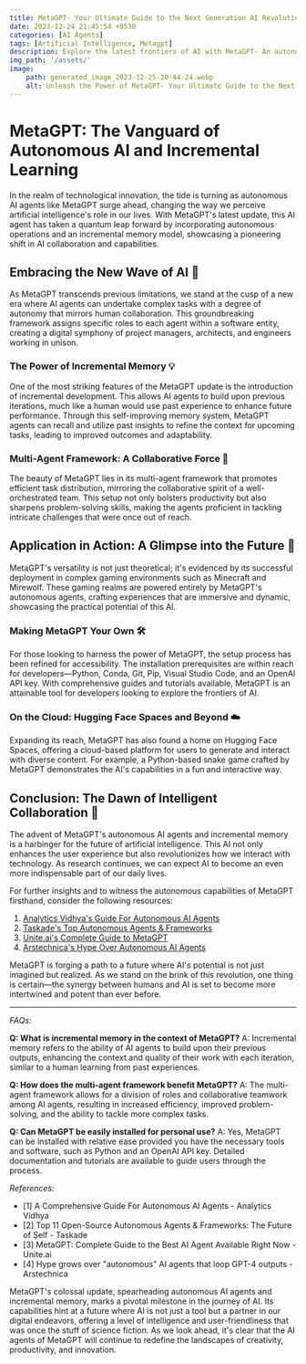 ```yaml
---
title: MetaGPT- Your Ultimate Guide to the Next Generation AI Revolution
date: 2023-12-24 21:45:54 +0530
categories: [AI Agents]
tags: [Artificial Intelligence, Metagpt]
description: Explore the latest frontiers of AI with MetaGPT- An autonomous AI agent revolutionizing digital collaboration with incremental memory, multi-agent frameworks, and real-world applications. Discover the future of AI today.
img_path: '/assets/'
image:
    path: generated_image_2023-12-25-20-44-24.webp
    alt: Unleash the Power of MetaGPT- Your Ultimate Guide to the Next Generation AI Revolution
---
```


# MetaGPT: The Vanguard of Autonomous AI and Incremental Learning

In the realm of technological innovation, the tide is turning as autonomous AI agents like MetaGPT surge ahead, changing the way we perceive artificial intelligence's role in our lives. With MetaGPT's latest update, this AI agent has taken a quantum leap forward by incorporating autonomous operations and an incremental memory model, showcasing a pioneering shift in AI collaboration and capabilities.

## Embracing the New Wave of AI 🌊

As MetaGPT transcends previous limitations, we stand at the cusp of a new era where AI agents can undertake complex tasks with a degree of autonomy that mirrors human collaboration. This groundbreaking framework assigns specific roles to each agent within a software entity, creating a digital symphony of project managers, architects, and engineers working in unison.

### The Power of Incremental Memory 💡

One of the most striking features of the MetaGPT update is the introduction of incremental development. This allows AI agents to build upon previous iterations, much like a human would use past experience to enhance future performance. Through this self-improving memory system, MetaGPT agents can recall and utilize past insights to refine the context for upcoming tasks, leading to improved outcomes and adaptability.

### Multi-Agent Framework: A Collaborative Force 🤝

The beauty of MetaGPT lies in its multi-agent framework that promotes efficient task distribution, mirroring the collaborative spirit of a well-orchestrated team. This setup not only bolsters productivity but also sharpens problem-solving skills, making the agents proficient in tackling intricate challenges that were once out of reach.

## Application in Action: A Glimpse into the Future 🚀

MetaGPT's versatility is not just theoretical; it's evidenced by its successful deployment in complex gaming environments such as Minecraft and Mirewolf. These gaming realms are powered entirely by MetaGPT's autonomous agents, crafting experiences that are immersive and dynamic, showcasing the practical potential of this AI.

### Making MetaGPT Your Own 🛠️

For those looking to harness the power of MetaGPT, the setup process has been refined for accessibility. The installation prerequisites are within reach for developers—Python, Conda, Git, Pip, Visual Studio Code, and an OpenAI API key. With comprehensive guides and tutorials available, MetaGPT is an attainable tool for developers looking to explore the frontiers of AI.

### On the Cloud: Hugging Face Spaces and Beyond ☁️

Expanding its reach, MetaGPT has also found a home on Hugging Face Spaces, offering a cloud-based platform for users to generate and interact with diverse content. For example, a Python-based snake game crafted by MetaGPT demonstrates the AI's capabilities in a fun and interactive way.

## Conclusion: The Dawn of Intelligent Collaboration 🌅

The advent of MetaGPT's autonomous AI agents and incremental memory is a harbinger for the future of artificial intelligence. This AI not only enhances the user experience but also revolutionizes how we interact with technology. As research continues, we can expect AI to become an even more indispensable part of our daily lives.

For further insights and to witness the autonomous capabilities of MetaGPT firsthand, consider the following resources:

1. [Analytics Vidhya's Guide For Autonomous AI Agents](https://www.analyticsvidhya.com/blog/2023/12/autonomous-ai-agents/)
2. [Taskade's Top Autonomous Agents & Frameworks](https://www.taskade.com/blog/top-autonomous-agents/)
3. [Unite.ai's Complete Guide to MetaGPT](https://www.unite.ai/metagpt-complete-guide-to-the-best-ai-agent-available-right-now/)
4. [Arstechnica's Hype Over Autonomous AI Agents](https://arstechnica.com/information-technology/2023/04/hype-grows-over-autonomous-ai-agents-that-loop-gpt-4-outputs/)

MetaGPT is forging a path to a future where AI's potential is not just imagined but realized. As we stand on the brink of this revolution, one thing is certain—the synergy between humans and AI is set to become more intertwined and potent than ever before.

---

*FAQs:*

**Q: What is incremental memory in the context of MetaGPT?**
A: Incremental memory refers to the ability of AI agents to build upon their previous outputs, enhancing the context and quality of their work with each iteration, similar to a human learning from past experiences.

**Q: How does the multi-agent framework benefit MetaGPT?**
A: The multi-agent framework allows for a division of roles and collaborative teamwork among AI agents, resulting in increased efficiency, improved problem-solving, and the ability to tackle more complex tasks.

**Q: Can MetaGPT be easily installed for personal use?**
A: Yes, MetaGPT can be installed with relative ease provided you have the necessary tools and software, such as Python and an OpenAI API key. Detailed documentation and tutorials are available to guide users through the process.

*References:*

- [1] A Comprehensive Guide For Autonomous AI Agents - Analytics Vidhya
- [2] Top 11 Open-Source Autonomous Agents & Frameworks: The Future of Self - Taskade
- [3] MetaGPT: Complete Guide to the Best AI Agent Available Right Now - Unite.ai
- [4] Hype grows over "autonomous" AI agents that loop GPT-4 outputs - Arstechnica


MetaGPT's colossal update, spearheading autonomous AI agents and incremental memory, marks a pivotal milestone in the journey of AI. Its capabilities hint at a future where AI is not just a tool but a partner in our digital endeavors, offering a level of intelligence and user-friendliness that was once the stuff of science fiction. As we look ahead, it's clear that the AI agents of MetaGPT will continue to redefine the landscapes of creativity, productivity, and innovation.

